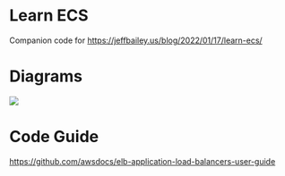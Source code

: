 # Learn ECS

Companion code for https://jeffbailey.us/blog/2022/01/17/learn-ecs/

# Diagrams

![](./out/diagrams/overview/overview.svg)

# Code Guide

https://github.com/awsdocs/elb-application-load-balancers-user-guide